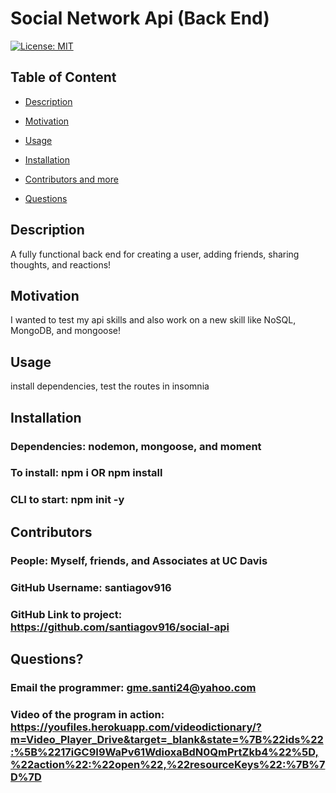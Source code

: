 
  # Social Network Api (Back End)

  [![License: MIT](https://img.shields.io/badge/License-MIT-yellow.svg)](https://opensource.org/licenses/MIT)
  
  ## Table of Content
  
  * [Description](#description)
  
  * [Motivation](#motivation)
  
  * [Usage](#usage)
  
  * [Installation](#Installation)
  
  * [Contributors and more](#contributors)
  
  * [Questions](#questions)

  ## Description

  A fully functional back end for creating a user, adding friends, sharing thoughts, and reactions!
  
  ## Motivation

  I wanted to test my api skills and also work on a new skill like NoSQL, MongoDB, and mongoose!

  ## Usage

  install dependencies, test the routes in insomnia

  ## Installation 

  ### Dependencies: nodemon, mongoose, and moment
  ### To install: npm i OR npm install
  ### CLI to start: npm init -y

  ## Contributors

  ### People: Myself, friends, and Associates at UC Davis
  ### GitHub Username: santiagov916
  ### GitHub Link to project: https://github.com/santiagov916/social-api

  ## Questions?

  ### Email the programmer: gme.santi24@yahoo.com
  ### Video of the program in action: https://youfiles.herokuapp.com/videodictionary/?m=Video_Player_Drive&target=_blank&state=%7B%22ids%22:%5B%2217iGC9I9WaPv61WdioxaBdN0QmPrtZkb4%22%5D,%22action%22:%22open%22,%22resourceKeys%22:%7B%7D%7D

